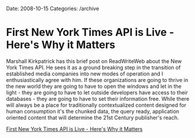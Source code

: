 Date: 2008-10-15
Categories: /archive

# First New York Times API is Live - Here's Why it Matters

Marshall Kirkpatrick has this brief post on ReadWriteWeb about the New York Times API.  He sees it as a ground breaking step in the transition of established media companies into new modes of operation and I enthusiastically agree with him.  If these organizations are going to thrive in the new world they are going to have to open the windows and let in the light - they are going to have to let outside developers have access to their databases - they are going to have to set their information free.  While there will always be a place for traditionally contextualized content designed for human consumption it's the chunked data, the query ready, application oriented content that will determine the 21st Century publisher's reach.

<a href="http://www.readwriteweb.com/archives/the_first_new_york_times_api_i.php">First New York Times API is Live - Here's Why it Matters</a>
